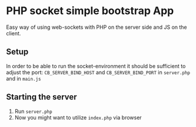 # PHP socket simple bootstrap App
Easy way of using web-sockets with PHP on the server side and JS on the client.

## Setup
In order to be able to run the socket-environment it should be sufficient to adjust the port: `CB_SERVER_BIND_HOST` and `CB_SERVER_BIND_PORT` in `server.php` and in `main.js`

## Starting the server
1) Run `server.php`
2) Now you might want to utilize `index.php` via browser